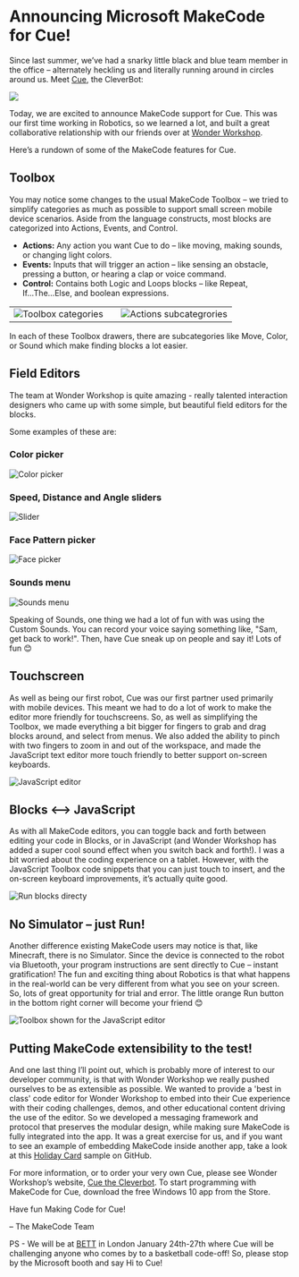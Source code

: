 # Announcing Microsoft MakeCode for Cue!

Since last summer, we’ve had a snarky little black and blue team member in the office – alternately heckling us and literally running around in circles around us. Meet [Cue](https://www.makewonder.com/cue_the_cleverbot), the CleverBot:

![](/static/blog/wonder-workshop/01-22-2018/cue.jpg)

Today, we are excited to announce MakeCode support for Cue. This was our first time working in Robotics, so we learned a lot, and built a great collaborative relationship with our friends over at [Wonder Workshop](https://www.makewonder.com/about).

Here’s a rundown of some of the MakeCode features for Cue.

## Toolbox

You may notice some changes to the usual MakeCode Toolbox – we tried to simplify categories as much as possible to support small screen mobile device scenarios. Aside from the language constructs, most blocks are categorized into Actions, Events, and Control.
* **Actions:** Any action you want Cue to do – like moving, making sounds, or changing light colors.
* **Events:** Inputs that will trigger an action – like sensing an obstacle, pressing a button, or hearing a clap or voice command.
* **Control:** Contains both Logic and Loops blocks – like Repeat, If...The...Else, and boolean expressions.

| | | |
| - | - | - |
| ![Toolbox categories](/static/blog/wonder-workshop/01-22-2018/toolbox-1.jpg) | | ![Actions subcategrories](/static/blog/wonder-workshop/01-22-2018/toolbox-2.jpg) |

In each of these Toolbox drawers, there are subcategories like Move, Color, or Sound which make finding blocks a lot easier.

## Field Editors

The team at Wonder Workshop is quite amazing - really talented interaction designers who came up with some simple, but beautiful field editors for the blocks.

Some examples of these are:

### Color picker

![Color picker](/static/blog/wonder-workshop/01-22-2018/color-picker.jpg)

### Speed, Distance and Angle sliders

![Slider](/static/blog/wonder-workshop/01-22-2018/slider.jpg)

### Face Pattern picker

![Face picker](/static/blog/wonder-workshop/01-22-2018/face-picker.jpg)

### Sounds menu

![Sounds menu](/static/blog/wonder-workshop/01-22-2018/sound-menu.jpg)

Speaking of Sounds, one thing we had a lot of fun with was using the Custom Sounds. You can record your voice saying something like, "Sam, get back to work!". Then, have Cue sneak up on people and say it! Lots of fun 😊

## Touchscreen

As well as being our first robot, Cue was our first partner used primarily with mobile devices. This meant we had to do a lot of work to make the editor more friendly for touchscreens. So, as well as simplifying the Toolbox, we made everything a bit bigger for fingers to grab and drag blocks around, and select from menus. We also added the ability to pinch with two fingers to zoom in and out of the workspace, and made the JavaScript text editor more touch friendly to better support on-screen keyboards.

![JavaScript editor](/static/blog/wonder-workshop/01-22-2018/monaco.jpg)

## Blocks <--> JavaScript

As with all MakeCode editors, you can toggle back and forth between editing your code in Blocks, or in JavaScript (and Wonder Workshop has added a super cool sound effect when you switch back and forth!). I was a bit worried about the coding experience on a tablet. However, with the JavaScript Toolbox code snippets that you can just touch to insert, and the on-screen keyboard improvements, it’s actually quite good.

![Run blocks directy](/static/blog/wonder-workshop/01-22-2018/monaco-toolbox.jpg)

## No Simulator – just Run!

Another difference existing MakeCode users may notice is that, like Minecraft, there is no Simulator. Since the device is connected to the robot via Bluetooth, your program instructions are sent directly to Cue – instant gratification! The fun and exciting thing about Robotics is that what happens in the real-world can be very different from what you see on your screen. So, lots of great opportunity for trial and error. The little orange Run button in the bottom right corner will become your friend 😊

![Toolbox shown for the JavaScript editor](/static/blog/wonder-workshop/01-22-2018/mobile-screen.jpg)

## Putting MakeCode extensibility to the test!

And one last thing I’ll point out, which is probably more of interest to our developer community, is that with Wonder Workshop we really pushed ourselves to be as extensible as possible. We wanted to provide a 'best in class' code editor for Wonder Workshop to embed into their Cue experience with their coding challenges, demos, and other educational content driving the use of the editor. So we developed a messaging framework and protocol that preserves the modular design, while making sure MakeCode is fully integrated into the app. It was a great exercise for us, and if you want to see an example of embedding MakeCode inside another app, take a look at this [Holiday Card](https://github.com/samelhusseini/pxt-holidays) sample on GitHub.

For more information, or to order your very own Cue, please see Wonder Workshop’s website, [Cue the Cleverbot](https://www.makewonder.com/cue_the_cleverbot).
To start programming with MakeCode for Cue, download the free Windows 10 app from the Store.

Have fun Making Code for Cue!

– The MakeCode Team

PS - We will be at [BETT](https://www.bettshow.com/) in London January 24th-27th where Cue will be challenging anyone who comes by to a basketball code-off!  So, please stop by the Microsoft booth and say Hi to Cue!